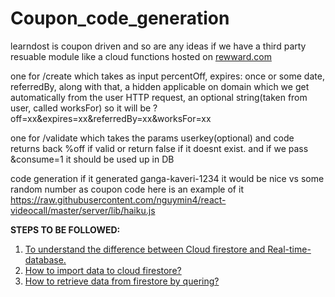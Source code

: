 # Coupon_code_generation


learndost is coupon driven and so are any ideas if we have a third party resuable module like a cloud functions hosted on [rewward.com](http://rewward.com/?reqp=1&reqr=)

one for /create which takes as input  percentOff, expires: once or some date, referredBy, along with that, a hidden applicable on domain which we get automatically from the user HTTP request, an optional string(taken from user, called worksFor)
so it will be ?off=xx&expires=xx&referredBy=xx&worksFor=xx

one for /validate which takes the params userkey(optional) and code returns back %off if valid or return false if it doesnt exist. and if we pass &consume=1 it should be used up in DB

code generation if it generated ganga-kaveri-1234 it would be nice vs some random number as coupon code here is an example of it
https://raw.githubusercontent.com/nguymin4/react-videocall/master/server/lib/haiku.js

**STEPS TO BE FOLLOWED:** 

1. [To understand the difference between Cloud firestore and Real-time-database.](https://medium.com/@beingrahul/firebase-cloud-firestore-v-s-firebase-realtime-database-931d4265d4b0)
2. [How to import data to cloud firestore?](https://hackernoon.com/filling-cloud-firestore-with-data-3f67d26bd66e)
3. [How to retrieve data from firestore by quering?](https://firebase.google.com/docs/firestore/query-data/get-data)
